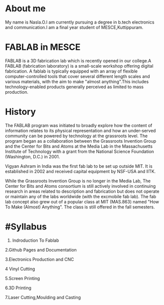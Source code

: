 About me
=========
  My name is Nasla.O.I am currently pursuing a degree in b.tech electronics and communication.I am a final year student of MESCE,Kuttippuram.

FABLAB in MESCE
===============
  FABLAB is a 3D fabrication lab which is recently opened in our college.A FABLAB (fabrication laboratory) is a small-scale workshop offering  digital fabrication.
  A fablab is typically equipped with an array of flexible computer-controlled tools that cover several different length scales and various materials, with the aim to make "almost anything".This includes technology-enabled products generally perceived as limited to mass production.

History
=======

   The FABLAB program was initiated to broadly explore how the content of information relates to its physical representation and how an under-served community can be powered by technology at the grassroots level. The program began as a collaboration between the Grassroots Invention Group and the Center for Bits and Atoms at the Media Lab in the Massachusetts Institute of Technology with a grant from the National Science Foundation (Washington, D.C.) in 2001.

  Vigyan Ashram in India was the first fab lab to be set up outside MIT. It is established in 2002 and received capital equipment by NSF-USA and IITK.

  While the Grassroots Invention Group is no longer in the Media Lab, The Center for Bits and Atoms consortium is still actively involved in continuing research in areas related to description and fabrication but does not operate or maintain any of the labs worldwide (with the excmobile fab lab). The fab lab concept also grew out of a popular class at MIT (MAS.863) named "How To Make (Almost) Anything". The class is still offered in the fall semesters.

  #Syllabus
  ========
   1. Indroduction To Fablab
 
 2.Github Pages and Documentation
 
 3.Electronics Production and CNC
 
 4 Vinyl Cutting
 
 5.Screen Printing
 
 6.3D Printing          
 
 7.Laser Cutting,Moulding and Casting
                               
 
 



